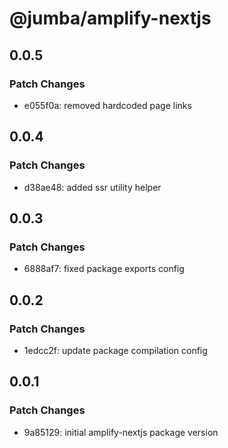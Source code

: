 # @jumba/amplify-nextjs

## 0.0.5

### Patch Changes

- e055f0a: removed hardcoded page links

## 0.0.4

### Patch Changes

- d38ae48: added ssr utility helper

## 0.0.3

### Patch Changes

- 6888af7: fixed package exports config

## 0.0.2

### Patch Changes

- 1edcc2f: update package compilation config

## 0.0.1

### Patch Changes

- 9a85129: initial amplify-nextjs package version
